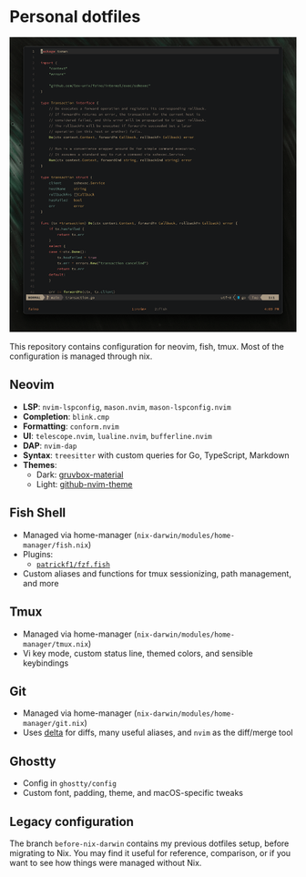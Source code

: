 # Personal dotfiles

![neovim screenshot](docs/neovim-screenshot.png)

This repository contains configuration for neovim, fish, tmux. Most of the configuration is managed through nix.

## Neovim

- **LSP**: `nvim-lspconfig`, `mason.nvim`, `mason-lspconfig.nvim`
- **Completion**: `blink.cmp`
- **Formatting**: `conform.nvim`
- **UI**: `telescope.nvim`, `lualine.nvim`, `bufferline.nvim`
- **DAP**: `nvim-dap`
- **Syntax**: `treesitter` with custom queries for Go, TypeScript, Markdown
- **Themes**:
    - Dark: [gruvbox-material](https://github.com/sainnhe/gruvbox-material)
    - Light: [github-nvim-theme](https://github.com/projekt0n/github-nvim-theme)

## Fish Shell

- Managed via home-manager (`nix-darwin/modules/home-manager/fish.nix`)
- Plugins:
    - [`patrickf1/fzf.fish`](https://github.com/patrickf1/fzf.fish)
- Custom aliases and functions for tmux sessionizing, path management, and more

## Tmux

- Managed via home-manager (`nix-darwin/modules/home-manager/tmux.nix`)
- Vi key mode, custom status line, themed colors, and sensible keybindings

## Git

- Managed via home-manager (`nix-darwin/modules/home-manager/git.nix`)
- Uses [delta](https://github.com/dandavison/delta) for diffs, many useful aliases, and `nvim` as the diff/merge tool

## Ghostty

- Config in `ghostty/config`
- Custom font, padding, theme, and macOS-specific tweaks

## Legacy configuration

The branch `before-nix-darwin` contains my previous dotfiles setup, before migrating to Nix.
You may find it useful for reference, comparison, or if you want to see how things were managed without Nix.
